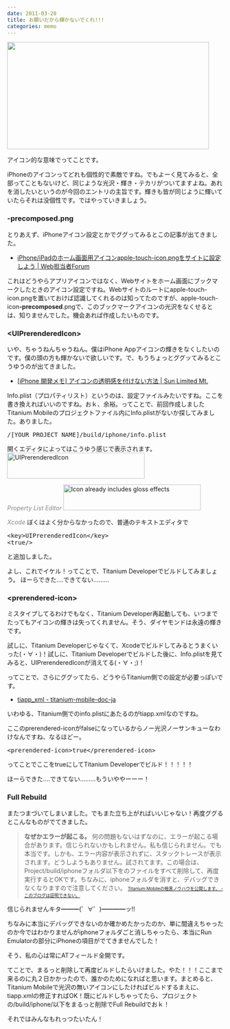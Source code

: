 ```yaml
---
date: 2011-03-28
title: お願いだから輝かないでくれ!!!
categories: memo
---
```

<img class="alignnone size-full wp-image-2673" title="ipon" src="/static/blog/2011/03/ipon.png" alt="" width="470" height="250" />

アイコン的な意味でってことです。

iPhoneのアイコンってどれも個性的で素敵ですね。でもよーく見てみると、全部ってこともないけど、同じような光沢・輝き・テカリがついてますよね。あれを消したいというのが今回のエントリの主旨です。輝きも皆が同じように輝いていたらそれは没個性です。ではやっていきましょう。

<!--more-->
<h3>-precomposed.png</h3>
とりあえず、iPhoneアイコン設定とかでググってみるとこの記事が出てきました。
<ul>
	<li><a href="http://web-tan.forum.impressrd.jp/e/2010/06/15/8178">iPhone/iPadのホーム画面用アイコンapple-touch-icon.pngをサイトに設定しよう | Web担当者Forum</a></li>
</ul>
これはどうやらアプリアイコンではなく、Webサイトをホーム画面にブックマークしたときのアイコン設定ですね。Webサイトのルートにapple-touch-icon.pngを置いておけば認識してくれるのは知ってたのですが、apple-touch-icon<strong>-precomposed</strong>.pngで、このブックマークアイコンの光沢をなくせるとは、知りませんでした。機会あれば作成したいものです。
<h3>&lt;UIPrerenderedIcon&gt;</h3>
いや、ちゃうねんちゃうねん。僕はiPhone Appアイコンの輝きをなくしたいのです。僕の頭の方も輝かないで欲しいです。で、もうちょっとググッてみるとこうゆうのが出てきました。
<ul>
	<li><a href="http://blog.syuhari.jp/archives/966">[iPhone 開発メモ] アイコンの透明感を付けない方法 | Sun Limited Mt.</a></li>
</ul>
Info.plist（プロパティリスト）というのは、設定ファイルみたいですね。ここを書き換えればいいのですね。おｋ、余裕。ってことで、前回作成しましたTitanium Mobileのプロジェクトファイル内にInfo.plistがないか探してみました。ありました。
<pre>/[YOUR_PROJECT_NAME]/build/iphone/info.plist</pre>
開くエディタによってはこうゆう感じで表示されます。

<img class="fig" title="property_list_editor" src="/static/blog/2011/03/property_list_editor.png" alt="UIPrerenderedIcon" width="320" height="60" />

<em><span style="color: #888888;">Property List Editor
</span></em>
<img class="fig" title="xcode" src="/static/blog/2011/03/xcode.png" alt="Icon already includes gloss effects" width="320" height="60" />

<em><span style="color: #888888;">Xcode
</span></em>
ぼくはよく分からなかったので、普通のテキストエディタで
<pre>&lt;key&gt;UIPrerenderedIcon&lt;/key&gt;
&lt;true/&gt;</pre>
と追加しました。

よし、これでイケル！ってことで、Titanium Developerでビルドしてみましょう。
ほーらできた....できてない.........
<h3>&lt;prerendered-icon&gt;</h3>
ミスタイプしてるわけでもなく、Titanium Developer再起動しても、いつまでたってもアイコンの輝きは失ってくれません。そう、ダイヤモンドは永遠の輝きです。

試しに、Titanium Developerじゃなくて、Xcodeでビルドしてみるとうまくいった(・∀・)！試しに、Titanium Developerでビルドした後に、Info.plistを見てみると、UIPrerenderedIconが消えてる(・∀・;)！

ってことで、さらにググッてたら、どうやらTitanium側での設定が必要っぽいです。
<ul>
	<li><a href="http://code.google.com/p/titanium-mobile-doc-ja/wiki/tiapp_xml">tiapp_xml - titanium-mobile-doc-ja</a></li>
</ul>
いわゆる、Titanium側でのinfo.plistにあたるのがtiapp.xmlなのですね。

ここのprerendered-iconがfalseになっているからノー光沢ノーサンキューなわけなんですね、なるほどー。
<pre>&lt;prerendered-icon&gt;true&lt;/prerendered-icon&gt;</pre>
ってことでここをtrueにしてTitanium Developerでビルド！！！！！

ほーらできた....できてない.........もういややーーー！
<h3>Full Rebuild</h3>
またつまづいてしまいました。でもまた立ち上がればいいじゃない！再度ググるとこんなものがでてきました。
<blockquote><strong>なぜかエラーが起こる。</strong>
何の問題もないはずなのに、エラーが起こる場合があります。信じられないかもしれません。私も信じられません。でも本当です。しかも、エラー内容が表示されずに、スタックトレースが表示されます。どうしようもありません。試されてます。この場合は、Project/build/iphoneフォルダ以下をのファイルをすべて削除して、再度実行するとOKです。ちなみに、iphoneフォルダを消すと、デバッグできなくなりますので注意してください。
<span style="font-size: x-small;"><a href="http://d.hatena.ne.jp/shunsuk/20110304/1299229674"> Titanium Mobileの暗黒ノウハウを公開します。 - このブログは証明できない。</a></span></blockquote>
信じられませんキタ━━━(゜∀゜)━━━━ッ!!

ちなみに本当にデバッグできないのか確かめたかったのか、単に間違えちゃったのか今ではわかりませんがiphoneフォルダごと消しちゃったら、本当にRun Emulatorの部分にiPhoneの項目がでてきませんでした！

そう、私の心は常にATフィールド全開です。

てことで、まるっと削除して再度ビルドしたらいけました。やた！！！ここまで来るのに丸２日かかったので、誰かのためになればと思います。まとめると、Titanium Mobileで光沢の無いアイコンにしたければビルドするまえに、tiapp.xmlの修正すればOK！既にビルドしちゃってたら、プロジェクトの/build/iphone/以下をまるっと削除でFull Rebuildでおｋ！

それではみんなもれっつたいたん！
